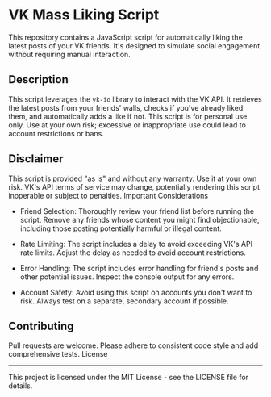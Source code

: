 # VK Mass Liking Script

This repository contains a JavaScript script for automatically liking the latest posts of your VK friends.  It's designed to simulate social engagement without requiring manual interaction.

## Description

This script leverages the `vk-io` library to interact with the VK API. It retrieves the latest posts from your friends' walls, checks if you've already liked them, and automatically adds a like if not.  This script is for personal use only.  Use at your own risk; excessive or inappropriate use could lead to account restrictions or bans.

## Disclaimer

This script is provided "as is" and without any warranty. Use it at your own risk. VK's API terms of service may change, potentially rendering this script inoperable or subject to penalties.
Important Considerations

* Friend Selection: Thoroughly review your friend list before running the script. Remove any friends whose content you might find objectionable, including those posting potentially harmful or illegal content.

* Rate Limiting: The script includes a delay to avoid exceeding VK's API rate limits. Adjust the delay as needed to avoid account restrictions.

* Error Handling: The script includes error handling for friend's posts and other potential issues. Inspect the console output for any errors.

* Account Safety: Avoid using this script on accounts you don't want to risk. Always test on a separate, secondary account if possible.

## Contributing

Pull requests are welcome. Please adhere to consistent code style and add comprehensive tests.
License

---

This project is licensed under the MIT License - see the LICENSE file for details.

